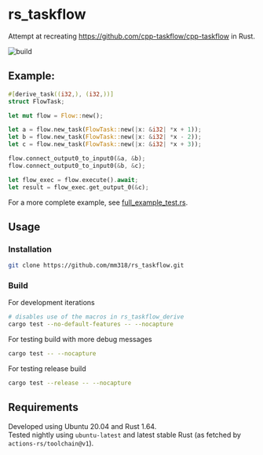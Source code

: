 # rs_taskflow
Attempt at recreating https://github.com/cpp-taskflow/cpp-taskflow in Rust. 

![build](https://github.com/mm318/rs_taskflow/actions/workflows/build.yml/badge.svg)


## Example:
```rust
#[derive_task((i32,), (i32,))]
struct FlowTask;

let mut flow = Flow::new();

let a = flow.new_task(FlowTask::new(|x: &i32| *x + 1));
let b = flow.new_task(FlowTask::new(|x: &i32| *x - 2));
let c = flow.new_task(FlowTask::new(|x: &i32| *x + 3));

flow.connect_output0_to_input0(&a, &b);
flow.connect_output0_to_input0(&b, &c);

let flow_exec = flow.execute().await;
let result = flow_exec.get_output_0(&c);
```

For a more complete example, see [full_example_test.rs](rs_taskflow/tests/full_example_test.rs).


## Usage

### Installation
```bash
git clone https://github.com/mm318/rs_taskflow.git
```

### Build
For development iterations
```bash
# disables use of the macros in rs_taskflow_derive
cargo test --no-default-features -- --nocapture
```

For testing build with more debug messages
```bash
cargo test -- --nocapture
```

For testing release build
```bash
cargo test --release -- --nocapture
```


## Requirements

Developed using Ubuntu 20.04 and Rust 1.64.  
Tested nightly using `ubuntu-latest` and latest stable Rust (as fetched by `actions-rs/toolchain@v1`). 

